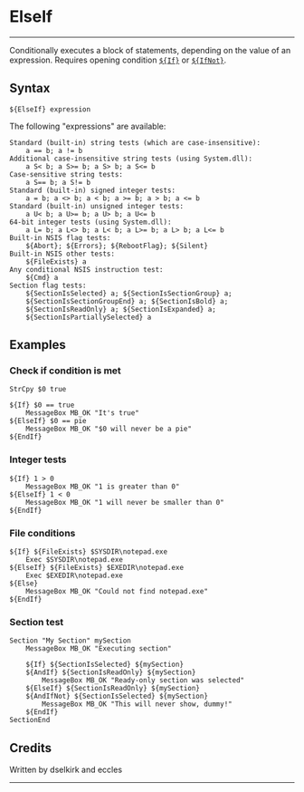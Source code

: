 # ElseIf

---

Conditionally executes a block of statements, depending on the value of an expression. Requires opening condition [`${If}`][1] or [`${IfNot}`][2].

## Syntax

	${ElseIf} expression

The following "expressions" are available:

	Standard (built-in) string tests (which are case-insensitive):
	 	a == b; a != b
	Additional case-insensitive string tests (using System.dll):
	 	a S< b; a S>= b; a S> b; a S<= b
	Case-sensitive string tests:
	 	a S== b; a S!= b
	Standard (built-in) signed integer tests:
	 	a = b; a <> b; a < b; a >= b; a > b; a <= b
	Standard (built-in) unsigned integer tests:
	 	a U< b; a U>= b; a U> b; a U<= b
	64-bit integer tests (using System.dll):
		a L= b; a L<> b; a L< b; a L>= b; a L> b; a L<= b
	Built-in NSIS flag tests:
		${Abort}; ${Errors}; ${RebootFlag}; ${Silent}
	Built-in NSIS other tests:
		${FileExists} a
	Any conditional NSIS instruction test:
		${Cmd} a
	Section flag tests:
		${SectionIsSelected} a; ${SectionIsSectionGroup} a;
		${SectionIsSectionGroupEnd} a; ${SectionIsBold} a;
		${SectionIsReadOnly} a; ${SectionIsExpanded} a;
		${SectionIsPartiallySelected} a

## Examples

### Check if condition is met

	StrCpy $0 true

	${If} $0 == true
		MessageBox MB_OK "It's true"
	${ElseIf} $0 == pie
		MessageBox MB_OK "$0 will never be a pie"
	${EndIf}

### Integer tests

	${If} 1 > 0
		MessageBox MB_OK "1 is greater than 0"
	${ElseIf} 1 < 0
		MessageBox MB_OK "1 will never be smaller than 0"
	${EndIf}

### File conditions

	${If} ${FileExists} $SYSDIR\notepad.exe
		Exec $SYSDIR\notepad.exe
	${ElseIf} ${FileExists} $EXEDIR\notepad.exe
		Exec $EXEDIR\notepad.exe
	${Else}
		MessageBox MB_OK "Could not find notepad.exe"
	${EndIf}

### Section test

	Section "My Section" mySection
		MessageBox MB_OK "Executing section"

		${If} ${SectionIsSelected} ${mySection}
		${AndIf} ${SectionIsReadOnly} ${mySection}
			MessageBox MB_OK "Ready-only section was selected"
		${ElseIf} ${SectionIsReadOnly} ${mySection}
		${AndIfNot} ${SectionIsSelected} ${mySection}
			MessageBox MB_OK "This will never show, dummy!"
		${EndIf}
	SectionEnd

## Credits

Written by dselkirk and eccles

---

[1]: If.md
[2]: IfNot.md